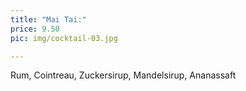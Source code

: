 ```yaml
---
title: "Mai Tai:"
price: 9.50
pic: img/cocktail-03.jpg

---
```


Rum, Cointreau, Zuckersirup, Mandelsirup, Ananassaft
